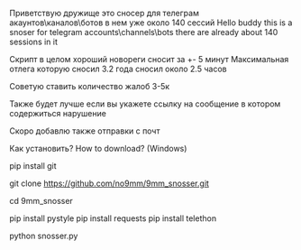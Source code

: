 Приветствую дружище это сносер для телеграм акаунтов\каналов\ботов в нем уже около 140 сессий 
Hello buddy this is a snoser for telegram accounts\channels\bots there are already about 140 sessions in it

Скрипт в целом хороший новореги сносит за +- 5 минут 
Максимальная отлега которую сносил 3.2 года сносил около 2.5 часов 

Советую ставить количество жалоб 3-5к 

Также будет лучше если вы укажете ссылку на сообщение в котором содержиться нарушение


Скоро добавлю также отправки с почт







Как установить?
How to download?
(Windows)

pip install git

git clone https://github.com/no9mm/9mm_snosser.git

cd 9mm_snosser

pip install pystyle
pip install requests
pip install telethon

python snosser.py






